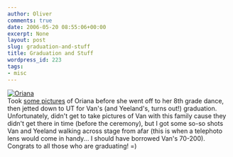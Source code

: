 ```yaml
---
author: Oliver
comments: true
date: 2006-05-20 08:55:06+00:00
excerpt: None
layout: post
slug: graduation-and-stuff
title: Graduation and Stuff
wordpress_id: 223
tags:
- misc
---
```


<a href="http://www.flickr.com/photos/owiber/149617933/" title="Oriana"><img src="http://static.flickr.com/44/149617933_70fde8c7ed.jpg" alt="Oriana" /></a>
<br />Took <a href="http://www.flickr.com/photos/owiber/sets/72057594139832627/">some pictures</a> of Oriana before she went off to her 8th grade dance, then jetted down to UT for Van's (and Yeeland's, turns out!) graduation.  Unfortunately, didn't get to take pictures of Van with this family cause they didn't get there in time (before the ceremony), but I got some so-so shots Van and Yeeland walking across stage from afar (this is when a telephoto lens would come in handy... I should have borrowed Van's 70-200).<br />
Congrats to all those who are graduating! =)